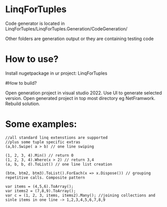 # LinqForTuples

Code generator is located in LinqForTuples/LinqForTuples.Generation/CodeGeneration/

Other folders are generation output or they are containing testing code

# How to use?
Install nugetpackage in ur project:
LinqForTuples 

#How to build?

Open generation project in visual studio 2022. Use UI to generate selected version. Open generated project in top most directory eg NetFramwork. Rebuild solution.

# Some examples:
    //all standard linq extenstions are supported
    //plus some tuple specific extras
    (a,b).Swipe( a > b) // one line swiping
   
    (1, 2, 3, 4).Min() // return 0
    (1, 2, 3, 4).Where(x > 2) // return 3,4
    (a, b, b, d).ToList() // one line list creation 
    
    (btm, btm2, btm3).ToList().ForEach(x => x.Dispose()) // grouping repetitive calls. Composite pattern

    var items = (4,5,6).ToArray();
    var items2 = (7,8,9).ToArray();
    var c = (1, 2, 3, items, items2).Many(); //joining collections and sinle items in one line -> 1,2,3,4,5,6,7,8,9
     

